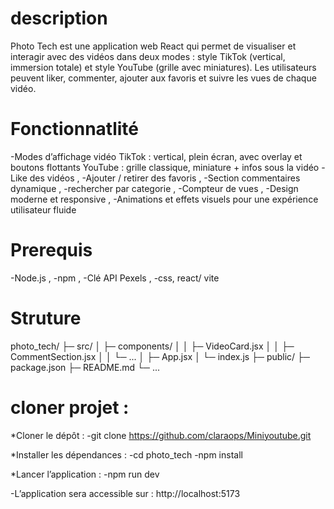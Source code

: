 # description
Photo Tech est une application web React qui permet de visualiser et interagir avec des vidéos dans deux modes : style TikTok (vertical, immersion totale) et style YouTube (grille avec miniatures). Les utilisateurs peuvent liker, commenter, ajouter aux favoris et suivre les vues de chaque vidéo.

# Fonctionnatlité

-Modes d’affichage vidéo
TikTok : vertical, plein écran, avec overlay et boutons flottants
YouTube : grille classique, miniature + infos sous la vidéo
-Like des vidéos ,
-Ajouter / retirer des favoris ,
-Section commentaires dynamique ,
-rechercher par categorie ,
-Compteur de vues ,
-Design moderne et responsive ,
-Animations et effets visuels pour une expérience utilisateur fluide

# Prerequis
-Node.js , 
-npm ,
-Clé API Pexels ,
-css, react/ vite

# Struture
photo_tech/
├─ src/
│  ├─ components/
│  │  ├─ VideoCard.jsx
│  │  ├─ CommentSection.jsx
│  │  └─ ...
│  ├─ App.jsx
│  └─ index.js
├─ public/
├─ package.json
├─ README.md
└─ ...

# cloner projet : 
*Cloner le dépôt :
-git clone https://github.com/claraops/Miniyoutube.git

*Installer les dépendances :
-cd photo_tech
-npm install

*Lancer l’application :
-npm run dev

-L’application sera accessible sur :  http://localhost:5173


